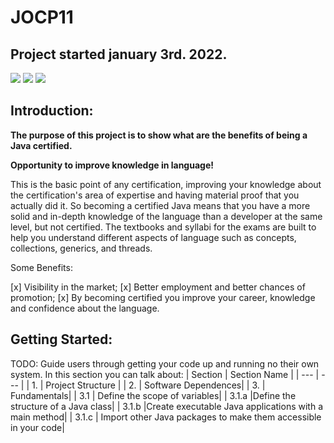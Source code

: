 # JOCP11 
## Project started january 3rd. 2022. 

<p align="left">
<img src="http://img.shields.io/static/v1?label=License&message=MIT&color=green&style=plastic"/>
<img src="https://img.shields.io/github/last-commit/jean981/JOCP11?style=plastic"/>
<img src="https://img.shields.io/badge/version-v0.1.0-blue">
</p>

## Introduction:

<strong> The purpose of this project is to show what are the benefits of being a Java certified.</strong>


<strong> Opportunity to improve knowledge in language!</strong>

This is the basic point of any certification, improving your knowledge about the certification's area of expertise and having material proof that you actually did it.
So becoming a certified Java means that you have a more solid and in-depth knowledge of the language than a developer at the same level, but not certified.
The textbooks and syllabi for the exams are built to help you understand different aspects of language such as concepts, collections, generics, and threads.

Some Benefits: 

[x] Visibility in the market;
[x] Better employment and better chances of promotion;
[x] By becoming certified you improve your career, knowledge and confidence about the language.

## Getting Started:
TODO: Guide users through getting your code up and running no their own system. In this section you can talk about:
| Section | Section Name |
| --- | --- |
| 1. | Project Structure |
| 2. | Software Dependences|
| 3. | Fundamentals|
| 3.1 | Define the scope of variables|
| 3.1.a |Define the structure of a Java class|
| 3.1.b |Create executable Java applications with a main method|
| 3.1.c | Import other Java packages to make them accessible in your code|
